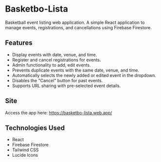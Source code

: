 # Basketbo-Lista

Basketball event listing web application. A simple React application to manage events, registrations, and cancellations using Firebase Firestore.

## Features

- Display events with date, venue, and time.
- Register and cancel registrations for events.
- Admin functionality to add, edit events.
- Prevents duplicate events with the same date, venue, and time.
- Automatically selects the newly added or edited event in the dropdown.
- Disables the "Cancel" button for past events.
- Supports URL sharing with pre-selected event details.

## Site

Access the app here: https://basketbo-lista.web.app/

## Technologies Used

- React
- Firebase Firestore
- Tailwind CSS
- Lucide Icons
